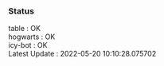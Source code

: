 ### Status


table : OK  
hogwarts : OK  
icy-bot : OK  
Latest Update : 2022-05-20 10:10:28.075702
